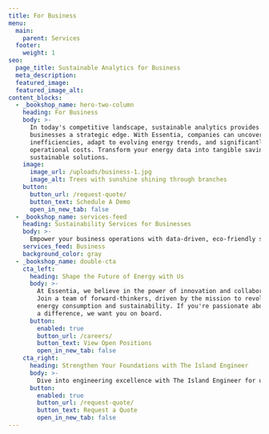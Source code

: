 ```yaml
---
title: For Business
menu:
  main:
    parent: Services
  footer:
    weight: 1
seo:
  page_title: Sustainable Analytics for Business
  meta_description:
  featured_image:
  featured_image_alt:
content_blocks:
  - _bookshop_name: hero-two-column
    heading: For Business
    body: >-
      In today's competitive landscape, sustainable analytics provides
      businesses a strategic edge. With Essentia, companies can uncover hidden
      inefficiencies, adapt to evolving energy trends, and significantly reduce
      operational costs. Transform your energy data into tangible savings and
      sustainable solutions.
    image:
      image_url: /uploads/business-1.jpg
      image_alt: Trees with sunshine shining through branches
    button:
      button_url: /request-quote/
      button_text: Schedule A Demo
      open_in_new_tab: false
  - _bookshop_name: services-feed
    heading: Sustainability Services for Businesses
    body: >-
      Empower your business operations with data-driven, eco-friendly solutions. Our suite of services is tailored to promote both sustainability and profitability, ensuring a greener future without compromising on growth.
    services_feed: Business
    background_color: gray
  - _bookshop_name: double-cta
    cta_left:
      heading: Shape the Future of Energy with Us
      body: >-
        At Essentia, we believe in the power of innovation and collaboration.
        Join a team of forward-thinkers, driven by the mission to revolutionize
        energy consumption and sustainability. If you're passionate about making
        a difference, we want you on board.
      button:
        enabled: true
        button_url: /careers/
        button_text: View Open Positions
        open_in_new_tab: false
    cta_right:
      heading: Strengthen Your Foundations with The Island Engineer
      body: >-
        Dive into engineering excellence with The Island Engineer for unparalleled soil testing and engineering solutions on the Southern Moreton Bay Islands. Let Ray Saunders and his team guide your project to success with precision and professionalism.
      button:
        enabled: true
        button_url: /request-quote/
        button_text: Request a Quote
        open_in_new_tab: false
---
```

